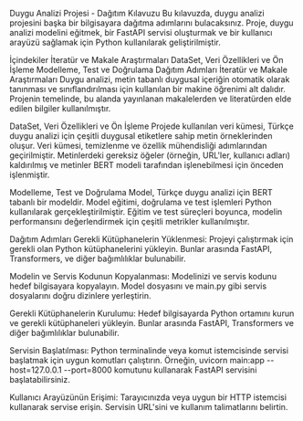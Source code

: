 Duygu Analizi Projesi - Dağıtım Kılavuzu
Bu kılavuzda, duygu analizi projesini başka bir bilgisayara dağıtma adımlarını bulacaksınız. Proje, duygu analizi modelini eğitmek, bir FastAPI servisi oluşturmak ve bir kullanıcı arayüzü sağlamak için Python kullanılarak geliştirilmiştir.

İçindekiler
İteratür ve Makale Araştırmaları
DataSet, Veri Özellikleri ve Ön İşleme
Modelleme, Test ve Doğrulama
Dağıtım Adımları
İteratür ve Makale Araştırmaları
Duygu analizi, metin tabanlı duygusal içeriğin otomatik olarak tanınması ve sınıflandırılması için kullanılan bir makine öğrenimi alt dalıdır. Projenin temelinde, bu alanda yayınlanan makalelerden ve literatürden elde edilen bilgiler kullanılmıştır.

DataSet, Veri Özellikleri ve Ön İşleme
Projede kullanılan veri kümesi, Türkçe duygu analizi için çeşitli duygusal etiketlere sahip metin örneklerinden oluşur. Veri kümesi, temizlenme ve özellik mühendisliği adımlarından geçirilmiştir. Metinlerdeki gereksiz öğeler (örneğin, URL'ler, kullanıcı adları) kaldırılmış ve metinler BERT modeli tarafından işlenebilmesi için önceden işlenmiştir.

Modelleme, Test ve Doğrulama
Model, Türkçe duygu analizi için BERT tabanlı bir modeldir. Model eğitimi, doğrulama ve test işlemleri Python kullanılarak gerçekleştirilmiştir. Eğitim ve test süreçleri boyunca, modelin performansını değerlendirmek için çeşitli metrikler kullanılmıştır.

Dağıtım Adımları
Gerekli Kütüphanelerin Yüklenmesi: Projeyi çalıştırmak için gerekli olan Python kütüphanelerini yükleyin. Bunlar arasında FastAPI, Transformers, ve diğer bağımlılıklar bulunabilir.

Modelin ve Servis Kodunun Kopyalanması: Modelinizi ve servis kodunu hedef bilgisayara kopyalayın. Model dosyasını ve main.py gibi servis dosyalarını doğru dizinlere yerleştirin.

Gerekli Kütüphanelerin Kurulumu: Hedef bilgisayarda Python ortamını kurun ve gerekli kütüphaneleri yükleyin. Bunlar arasında FastAPI, Transformers ve diğer bağımlılıklar bulunabilir.

Servisin Başlatılması: Python terminalinde veya komut istemcisinde servisi başlatmak için uygun komutları çalıştırın. Örneğin, uvicorn main:app --host=127.0.0.1 --port=8000 komutunu kullanarak FastAPI servisini başlatabilirsiniz.

Kullanıcı Arayüzünün Erişimi: Tarayıcınızda veya uygun bir HTTP istemcisi kullanarak servise erişin. Servisin URL'sini ve kullanım talimatlarını belirtin.